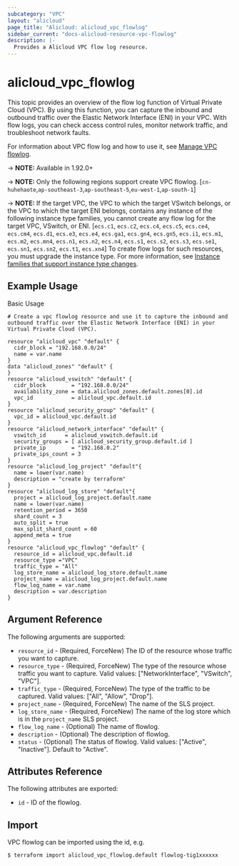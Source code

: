 ```yaml
---
subcategory: "VPC"
layout: "alicloud"
page_title: "Alicloud: alicloud_vpc_flowlog"
sidebar_current: "docs-alicloud-resource-vpc-flowlog"
description: |-
  Provides a Alicloud VPC flow log resource.
---
```


# alicloud\_vpc_flowlog

This topic provides an overview of the flow log function of Virtual Private Cloud (VPC). 
By using this function, you can capture the inbound and outbound traffic over the Elastic Network Interface (ENI) in your VPC. 
With flow logs, you can check access control rules, monitor network traffic, and troubleshoot network faults.

For information about VPC flow log and how to use it, see [Manage VPC flowlog](https://www.alibabacloud.com/help/doc-detail/127150.htm).

-> **NOTE:** Available in 1.92.0+

-> **NOTE:**  Only the following regions support create VPC flowlog.
[`cn-huhehaote`,`ap-southeast-3`,`ap-southeast-5`,`eu-west-1`,`ap-south-1`]

-> **NOTE:**  If the target VPC, the VPC to which the target VSwitch belongs, or the VPC to which the target ENI belongs, contains any instance of the following instance type families, you cannot create any flow log for the target VPC, VSwitch, or ENI.
[`ecs.c1`, `ecs.c2`, `ecs.c4`, `ecs.c5`, `ecs.ce4`, `ecs.cm4`, `ecs.d1`, `ecs.e3`, `ecs.e4`, `ecs.ga1`, `ecs.gn4`, `ecs.gn5`, `ecs.i1`, `ecs.m1`, `ecs.m2`, `ecs.mn4`, `ecs.n1`, `ecs.n2`, `ecs.n4`, `ecs.s1`, `ecs.s2`, `ecs.s3`, `ecs.se1`, `ecs.sn1`, `ecs.sn2`, `ecs.t1`, `ecs.xn4`]
To create flow logs for such resources, you must upgrade the instance type. For more information, see [Instance families that support instance type changes](https://www.alibabacloud.com/help/zh/doc-detail/89743.htm).

## Example Usage

Basic Usage

```
# Create a vpc flowlog resource and use it to capture the inbound and outbound traffic over the Elastic Network Interface (ENI) in your Virtual Private Cloud (VPC).

resource "alicloud_vpc" "default" {
  cidr_block = "192.168.0.0/24"
  name = var.name
}
data "alicloud_zones" "default" {
}
resource "alicloud_vswitch" "default" {
  cidr_block        = "192.168.0.0/24"
  availability_zone = data.alicloud_zones.default.zones[0].id
  vpc_id            = alicloud_vpc.default.id
}
resource "alicloud_security_group" "default" {
  vpc_id = alicloud_vpc.default.id
}
resource "alicloud_network_interface" "default" {
  vswitch_id      = alicloud_vswitch.default.id
  security_groups = [ alicloud_security_group.default.id ]
  private_ip        = "192.168.0.2"
  private_ips_count = 3
}
resource "alicloud_log_project" "default"{
  name = lower(var.name)
  description = "create by terraform"
}
resource "alicloud_log_store" "default"{
  project = alicloud_log_project.default.name
  name = lower(var.name)
  retention_period = 3650
  shard_count = 3
  auto_split = true
  max_split_shard_count = 60
  append_meta = true
}
resource "alicloud_vpc_flowlog" "default" {
  resource_id = alicloud_vpc.default.id
  resource_type ="VPC"
  traffic_type = "All"
  log_store_name = alicloud_log_store.default.name
  project_name = alicloud_log_project.default.name
  flow_log_name = var.name
  description = var.description
}

```
## Argument Reference

The following arguments are supported:

* `resource_id` - (Required, ForceNew) The ID of the resource whose traffic you want to capture.
* `resource_type` - (Required, ForceNew) The type of the resource whose traffic you want to capture. Valid values: ["NetworkInterface", "VSwitch", "VPC"].
* `traffic_type` - (Required, ForceNew) The type of the traffic to be captured. Valid values: ["All", "Allow", "Drop"].
* `project_name` - (Required, ForceNew) The name of the SLS project.
* `log_store_name` - (Required, ForceNew) The name of the log store which is in the  `project_name` SLS project.
* `flow_log_name` - (Optional) The name of flowlog.
* `description` - (Optional) The description of flowlog.
* `status` - (Optional) The status of flowlog. Valid values: ["Active", "Inactive"]. Default to "Active".

## Attributes Reference

The following attributes are exported:

* `id` - ID of the flowlog.

## Import

VPC flowlog can be imported using the id, e.g.

```
$ terraform import alicloud_vpc_flowlog.default flowlog-tig1xxxxxx
```

